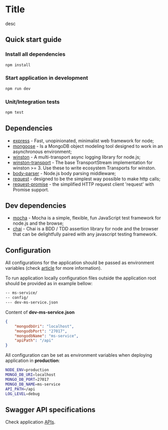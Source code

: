 # Title

desc

## Quick start guide

### **Install all dependencies**

```bash
npm install
```

### **Start application in development**

```bash
npm run dev
```

### **Unit/Integration tests**

```bash
npm test
```

## Dependencies

* [express](https://www.npmjs.com/package/express)  - Fast, unopinionated, minimalist web framework for node;
* [mongoose](https://www.npmjs.com/package/mongoose) -  Is a MongoDB object modeling tool designed to work in an asynchronous environment;
* [winston](https://www.npmjs.com/package/winston) - A multi-transport async logging library for node.js;
* [winston-transport](https://www.npmjs.com/package/winston-transport) - The base TransportStream implementation for winston >= 3. Use these to write ecosystem Transports for winston.
* [body-parser](https://www.npmjs.com/package/body-parser) - Node.js body parsing middleware;
* [request](https://www.npmjs.com/package/request) - designed to be the simplest way possible to make http calls;
* [request-promise](https://www.npmjs.com/package/request-promise) - the simplified HTTP request client 'request' with Promise support.

## Dev dependencies

* [mocha](https://www.npmjs.com/package/mocha) - Mocha is a simple, flexible, fun JavaScript test framework for node.js and the browse;
* [chai](https://www.npmjs.com/package/chai) - Chai is a BDD / TDD assertion library for node and the browser that can be delightfully paired with any javascript testing framework.

## Configuration

All configurations for the application should be passed as environment variables (check [article](https://12factor.net/config) for more information).

To run application locally configuration files outside the application root should be provided as in example bellow:

```bash
-- ms-service/
-- config/
--- dev-ms-service.json
```

Content of __dev-ms-service.json__

```json
{
    "mongodbUri": "localhost",
    "mongodbPort": "27017",
    "mongodbName": "ms-service",
    "apiPath": "/api"
}
```

All configuration can be set as environment variables when deploying application in __production__:

```bash
NODE_ENV=production
MONGO_DB_URI=localhost
MONGO_DB_PORT=27017
MONGO_DB_NAME=ms-service
API_PATH=/api
LOG_LEVEL=debug
```

## Swagger API specifications

Check application [APIs](./swagger.yaml).
